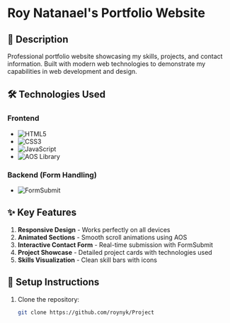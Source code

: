 # Roy Natanael's Portfolio Website

## 📝 Description
Professional portfolio website showcasing my skills, projects, and contact information. Built with modern web technologies to demonstrate my capabilities in web development and design.

## 🛠 Technologies Used
### Frontend
- ![HTML5](https://img.shields.io/badge/-HTML5-E34F26?logo=html5&logoColor=white)
- ![CSS3](https://img.shields.io/badge/-CSS3-1572B6?logo=css3&logoColor=white)
- ![JavaScript](https://img.shields.io/badge/-JavaScript-F7DF1E?logo=javascript&logoColor=black)
- ![AOS Library](https://img.shields.io/badge/-AOS_Animation-5A29E4)

### Backend (Form Handling)
- ![FormSubmit](https://img.shields.io/badge/-FormSubmit-FormSubmit?color=blue)

## ✨ Key Features
1. **Responsive Design** - Works perfectly on all devices
2. **Animated Sections** - Smooth scroll animations using AOS
3. **Interactive Contact Form** - Real-time submission with FormSubmit
4. **Project Showcase** - Detailed project cards with technologies used
5. **Skills Visualization** - Clean skill bars with icons

## 🚀 Setup Instructions
1. Clone the repository:
   ```bash
   git clone https://github.com/roynyk/Project